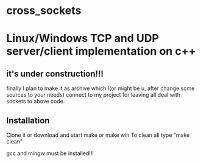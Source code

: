 # cross_sockets
<h1>Linux/Windows TCP and UDP server/client implementation on c++</h1>

<h2>it's under construction!!!</h2>

finally I plan to make it as archive which I(or might be u, after change some sources to your needs)
connect to my project for leaving all deal with sockets to above code.

<h2>Installation</h2>
Clone it or download and start make or make win
To clean all type "make clean"

gcc and mingw must be installed!!!

